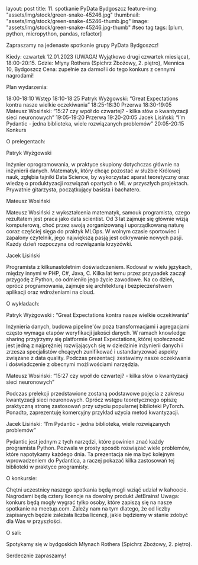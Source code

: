 layout: post
title: 11. spotkanie PyData Bydgoszcz
feature-img: "assets/img/stock/green-snake-45246.jpg"
thumbnail: "assets/img/stock/green-snake-45246-thumb.jpg"
image: "assets/img/stock/green-snake-45246.jpg-thumb" #seo tag
tags: [plum, python, micropython, pandas, refactor]

Zapraszamy na jedenaste spotkanie grupy PyData Bydgoszcz!

Kiedy: czwartek 12.01.2023 (UWAGA! Wyjątkowo drugi czwartek miesiąca), 18:00-20:15.
Gdzie: Młyny Rothera (Spichrz Zbożowy, 2. piętro), Mennica 10, Bydgoszcz
Cena: zupełnie za darmo! i do tego konkurs z cennymi nagrodami!

Plan wydarzenia:

18:00-18:10 Wstęp
18:10-18:25 Patryk Wyżgowski: “Great Expectations kontra nasze wielkie oczekiwania”
18:25-18:30 Przerwa
18:30-19:05 Mateusz Wosiński: “15:27 czy wpół do czwartej? - kilka słów o kwantyzacji sieci neuronowych”
19:05-19:20 Przerwa
19:20-20:05 Jacek Lisiński: “I’m Pydantic - jedna biblioteka, wiele rozwiązanych problemów”
20:05-20:15 Konkurs

O prelegentach:

Patryk Wyżgowski

Inżynier oprogramowania, w praktyce skupiony dotychczas głównie na inżynierii danych. Matematyk, który chcąc pozostać w służbie Królowej nauk, zgłębia tajniki Data Science, by wykorzystać aparat teoretyczny oraz wiedzę o produktyzacji rozwiązań opartych o ML w przyszłych projektach. Prywatnie gitarzysta, początkujący basista i bachatero.

Mateusz Wosiński

Mateusz Wosiński z wykształcenia matematyk, samouk programista, czego rezultatem jest praca jako data scientist. Od 3 lat zajmuje się głównie wizją komputerową, choć przez swoją zorganizowaną i uporządkowaną naturę coraz częściej sięga do praktyk MLOps. W wolnym czasie sportowiec i zapalony czytelnik, jego największą pasją jest odkrywanie nowych pasji. Każdy dzień rozpoczyna od rozwiązania krzyżówki.

Jacek Lisiński

Programista z kilkunastoletnim doświadczeniem. Kodował w wielu językach, między innymi w PHP, C#, Java, C. Kilka lat temu przez przypadek zaczął przygodę z Python, co odmieniło jego życie zawodowe. Na co dzień, oprócz programowania, zajmuje się architekturą i bezpieczeństwem aplikacji oraz wdrożeniami na cloud.

O wykładach:

Patryk Wyżgowski : “Great Expectations kontra nasze wielkie oczekiwania”

Inżynieria danych, budowa pipeline'ów poza transformacjami i agregacjami często wymaga etapów weryfikacji jakości danych. W ramach knowledge sharing przyjrzymy się platformie Great Expectations, której społeczność jest jedną z najprężniej rozwijających się w dziedzinie inżynierii danych i zrzesza specjalistów chcących zunifikować i ustandaryzować aspekty związane z data quality. Podczas prezentacji zestawimy nasze oczekiwania i doświadczenie z obecnymi możliwościami narzędzia.

Mateusz Wosiński: “15:27 czy wpół do czwartej? - kilka słów o kwantyzacji sieci neuronowych”

Podczas prelekcji przedstawione zostaną podstawowe pojęcia z zakresu kwantyzacji sieci neuronowych. Oprócz wstępu teoretycznego opiszę praktyczną stronę zastosowań przy użyciu popularnej biblioteki PyTorch. Ponadto, zaprezentuję komercyjny przykład użycia metod kwantyzacji.

Jacek Lisiński: “I’m Pydantic - jedna biblioteka, wiele rozwiązanych problemów”

Pydantic jest jednym z tych narzędzi, które powinien znać każdy programista Python. Pozwala w prosty sposób rozwiązać wiele problemów, które napotykamy każdego dnia. Ta prezentacja nie ma być kolejnym wprowadzeniem do Pydantica, a raczej pokazać kilka zastosowań tej biblioteki w praktyce programisty.

O konkursie:

Chętni uczestnicy naszego spotkania będą mogli wziąć udział w kahoocie. Nagrodami będą cztery licencje na dowolny produkt JetBrains!
Uwaga: konkurs będą mogły wygrać tylko osoby, które zapiszą się na nasze spotkanie na meetup.com. Zależy nam na tym dlatego, że od liczby zapisanych będzie zależała liczba licencji, jakie będziemy w stanie zdobyć dla Was w przyszłości.

O sali:

Spotykamy się w bydgoskich Młynach Rothera (Spichrz Zbożowy, 2. piętro).

Serdecznie zapraszamy!
